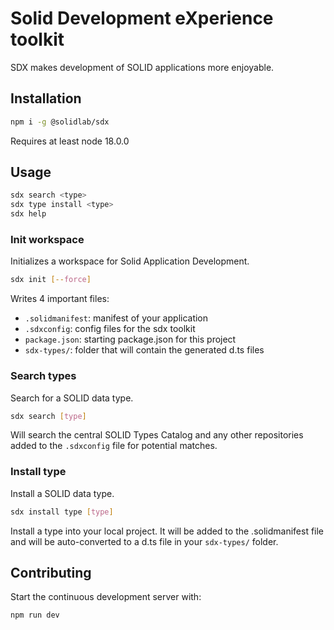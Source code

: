 # Solid Development eXperience toolkit

SDX makes development of SOLID applications more enjoyable.

## Installation

```bash
npm i -g @solidlab/sdx
```

Requires at least node 18.0.0

## Usage

```bash
sdx search <type>
sdx type install <type>
sdx help
```

### Init workspace

Initializes a workspace for Solid Application Development.

```bash
sdx init [--force]
```
Writes 4 important files:

* `.solidmanifest`: manifest of your application
* `.sdxconfig`: config files for the sdx toolkit
* `package.json`: starting package.json for this project
* `sdx-types/`: folder that will contain the generated d.ts files

### Search types

Search for a SOLID data type.

```bash
sdx search [type]
```

Will search the central SOLID Types Catalog and any other repositories added to the `.sdxconfig` file for potential matches.

### Install type

Install a SOLID data type.

```bash
sdx install type [type]
```

Install a type into your local project. It will be added to the .solidmanifest file and will be auto-converted to a d.ts file in your `sdx-types/` folder.

## Contributing

Start the continuous development server with:

```bash
npm run dev
```
